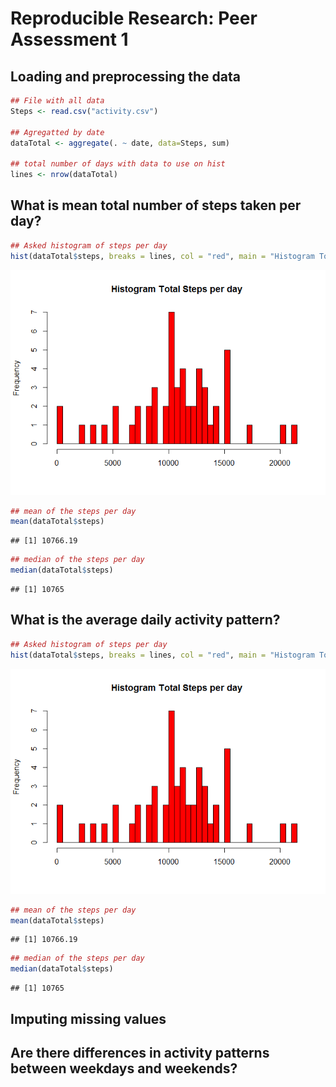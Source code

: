 # Reproducible Research: Peer Assessment 1


## Loading and preprocessing the data


```r
## File with all data
Steps <- read.csv("activity.csv")

## Agregatted by date
dataTotal <- aggregate(. ~ date, data=Steps, sum)

## total number of days with data to use on hist
lines <- nrow(dataTotal)
```

## What is mean total number of steps taken per day?

```r
## Asked histogram of steps per day
hist(dataTotal$steps, breaks = lines, col = "red", main = "Histogram Total Steps per day", xlab = "" )
```

![](PA1_template_files/figure-html/unnamed-chunk-2-1.png) 

```r
## mean of the steps per day
mean(dataTotal$steps)
```

```
## [1] 10766.19
```

```r
## median of the steps per day
median(dataTotal$steps)
```

```
## [1] 10765
```



## What is the average daily activity pattern?

```r
## Asked histogram of steps per day
hist(dataTotal$steps, breaks = lines, col = "red", main = "Histogram Total Steps per day", xlab = "" )
```

![](PA1_template_files/figure-html/unnamed-chunk-3-1.png) 

```r
## mean of the steps per day
mean(dataTotal$steps)
```

```
## [1] 10766.19
```

```r
## median of the steps per day
median(dataTotal$steps)
```

```
## [1] 10765
```


## Imputing missing values



## Are there differences in activity patterns between weekdays and weekends?
